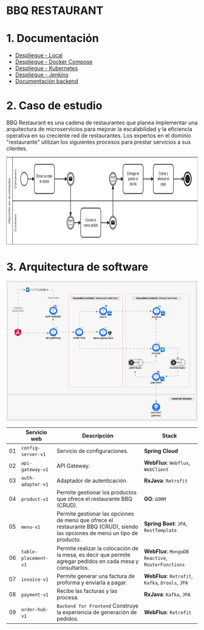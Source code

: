 # BBQ RESTAURANT

# 1. Documentación
- [Despliegue - Local](devops/local/README.md)
- [Despliegue - Docker Compose](devops/docker/README.md)
- [Despliegue - Kubernetes](devops/k8s/README.md)
- [Despliegue - Jenkins](devops/scripts/jenkins/README.md)
- [Documentación backend  ](./docs/info/backend/README.md)

# 2. Caso de estudio
BBQ Restaurant es una cadena de restaurantes que planea implementar una arquitectura de microservicios para mejorar la escalabilidad y la eficiencia operativa en su creciente red de restaurantes.
Los expertos en el dominio "restaurante" utilizan los siguientes procesos para prestar servicios a sus clientes.

<img src="process-diagram.png" width="880" height="230">

# 3. Arquitectura de software

![Arquitectura de software](diagrams.svg)

|    | Servicio web         | Descripción                                                                                                                   | Stack                                                             |   
|----|----------------------|-------------------------------------------------------------------------------------------------------------------------------|-------------------------------------------------------------------|
| 01 | `config-server-v1`   | Servicio de configuraciones.                                                                                                  | **Spring Cloud**                                                  |
| 02 | `api-gateway-v1`     | API Gateway.                                                                                                                  | **WebFlux**: `Webflux`, `WebClient`                               |
| 03 | `auth-adapter-v1`    | Adaptador de autenticación.                                                                                                   | **RxJava**: `Retrofit`                                            |
| 04 | `product-v1`         | Permite gestionar los productos que ofrece el restaurante BBQ (CRUD).                                                         | **GO**: `GORM`                                                    |
| 05 | `menu-v1`            | Permite gestionar las opciones de menú que ofrece el restaurante BBQ (CRUD), siendo las opciones de menú un tipo de producto. | **Spring Boot**: `JPA`, `RestTemplate`                            |
| 06 | `table-placement-v1` | Permite realizar la colocación de la mesa, es decir que permite agregar pedidos en cada mesa y consultarlos.                  | **WebFlux**: `MongoDB Reactive`, `RouterFunctions`                |
| 07 | `invoice-v1`         | Permite generar una factura de proforma y enviarla a pagar.                                                                   | **WebFlux**: `Retrofit`, `Kafka`, `Drools`, `JPA`                 |
| 08 | `payment-v1`         | Recibe las facturas y las procesa.                                                                                            | **RxJava**: `Kafka`, `JPA`                                        |
| 09 | `order-hub-v1`       | `Backend for Frontend` Construye la experiencia de generación de pedidos.                                                     | **WebFlux**: `Retrofit`                                           |
